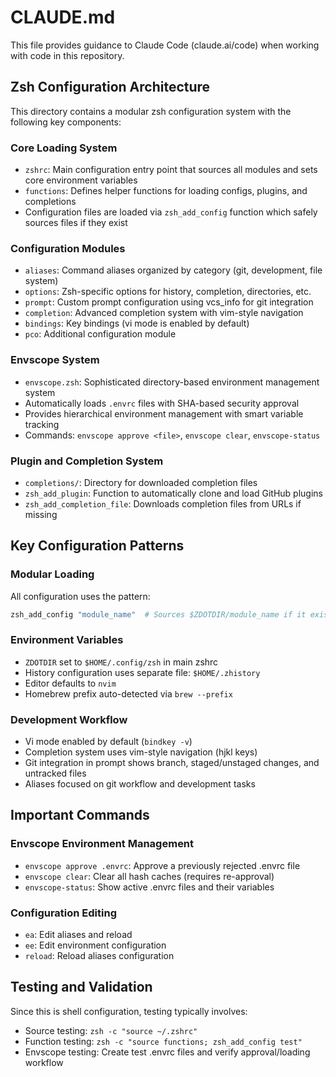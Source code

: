 # CLAUDE.md

This file provides guidance to Claude Code (claude.ai/code) when working with code in this repository.

## Zsh Configuration Architecture

This directory contains a modular zsh configuration system with the following key components:

### Core Loading System
- `zshrc`: Main configuration entry point that sources all modules and sets core environment variables
- `functions`: Defines helper functions for loading configs, plugins, and completions
- Configuration files are loaded via `zsh_add_config` function which safely sources files if they exist

### Configuration Modules
- `aliases`: Command aliases organized by category (git, development, file system)
- `options`: Zsh-specific options for history, completion, directories, etc.
- `prompt`: Custom prompt configuration using vcs_info for git integration
- `completion`: Advanced completion system with vim-style navigation
- `bindings`: Key bindings (vi mode is enabled by default)
- `pco`: Additional configuration module

### Envscope System
- `envscope.zsh`: Sophisticated directory-based environment management system
- Automatically loads `.envrc` files with SHA-based security approval
- Provides hierarchical environment management with smart variable tracking
- Commands: `envscope approve <file>`, `envscope clear`, `envscope-status`

### Plugin and Completion System
- `completions/`: Directory for downloaded completion files
- `zsh_add_plugin`: Function to automatically clone and load GitHub plugins
- `zsh_add_completion_file`: Downloads completion files from URLs if missing

## Key Configuration Patterns

### Modular Loading
All configuration uses the pattern:
```bash
zsh_add_config "module_name"  # Sources $ZDOTDIR/module_name if it exists
```

### Environment Variables
- `ZDOTDIR` set to `$HOME/.config/zsh` in main zshrc
- History configuration uses separate file: `$HOME/.zhistory`
- Editor defaults to `nvim`
- Homebrew prefix auto-detected via `brew --prefix`

### Development Workflow
- Vi mode enabled by default (`bindkey -v`)
- Completion system uses vim-style navigation (hjkl keys)
- Git integration in prompt shows branch, staged/unstaged changes, and untracked files
- Aliases focused on git workflow and development tasks

## Important Commands

### Envscope Environment Management
- `envscope approve .envrc`: Approve a previously rejected .envrc file
- `envscope clear`: Clear all hash caches (requires re-approval)
- `envscope-status`: Show active .envrc files and their variables

### Configuration Editing
- `ea`: Edit aliases and reload
- `ee`: Edit environment configuration
- `reload`: Reload aliases configuration

## Testing and Validation

Since this is shell configuration, testing typically involves:
- Source testing: `zsh -c "source ~/.zshrc"`
- Function testing: `zsh -c "source functions; zsh_add_config test"`
- Envscope testing: Create test .envrc files and verify approval/loading workflow